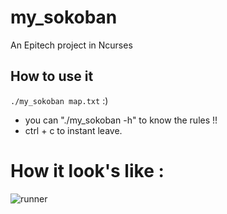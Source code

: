 # my_sokoban

An Epitech project in Ncurses

## How to use it

``./my_sokoban map.txt`` :)
- you can "./my_sokoban -h" to know the rules !!
- ctrl + c to instant leave.

# How it look's like :
![runner](https://i.imgur.com/44qYEzt.png)
